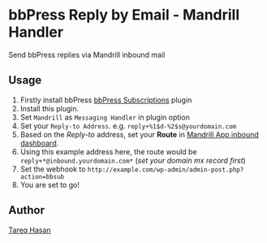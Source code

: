 # bbPress Reply by Email - Mandrill Handler

Send bbPress replies via Mandrill inbound mail

Usage
------------------

1. Firstly install bbPress [bbPress Subscriptions](https://github.com/rmccue/bbPress-Reply-by-Email) plugin
2. Install this plugin.
3. Set `Mandrill` as `Messaging Handler` in plugin option
4. Set your `Reply-to Address`. e.g. `reply+%1$d-%2$s@yourdomain.com`
5. Based on the *Reply-to* address, set your **Route** in [Mandrill App inbound dashboard](https://mandrillapp.com/inbound).
6. Using this example address here, the route would be `reply+*@inbound.yourdomain.com*` (*set your domain mx record first*)
7. Set the webhook to `http://example.com/wp-admin/admin-post.php?action=bbsub`
8. You are set to go!


Author
----------------------------
[Tareq Hasan](http://tareq.wedevs.com)